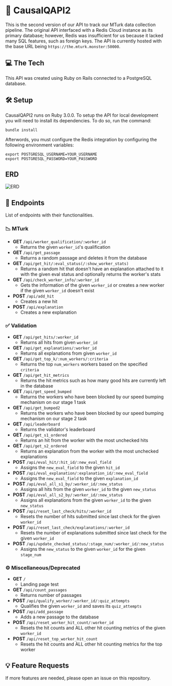 # 🐥 CausalQAPI2
This is the second version of our API to track our MTurk data collection pipeline. The original API interfaced with a Redis Cloud instance as its primary database; however, Redis was insufficient for us because it lacked many SQL features, such as foreign keys. The API is currently hosted with the base URL being `https://the.mturk.monster:50000`. 

## 💻 The Tech
This API was created using Ruby on Rails connected to a PostgreSQL database. 

## 🛠 Setup
CausalQAPI2 runs on Ruby 3.0.0. To setup the API for local development you will need to install its dependencies. To do so, run the command:
```
bundle install
```

Afterwords, you must configure the Redis integration by configuring the following environment variables:
```
export POSTGRESQL_USERNAME=YOUR_USERNAME
export POSTGRESQL_PASSWORD=YOUR_PASSWORD
```

## ERD
![ERD](https://i.imgur.com/YxPcsRO.png)

## 📍 Endpoints
List of endpoints with their functionalities. 

### 📉 MTurk
- **GET** `/api/worker_qualification/:worker_id`
  - Returns the given `worker_id`'s qualification
- **GET** `/api/get_passage`
  - Returns a random passage and deletes it from the database
- **GET** `/api/get_hit/:eval_status(/:show_worker_stats)`
  - Returns a random hit that doesn't have an explanation attached to it with the given eval status and optionally returns the worker's stats
- **GET** `/api/check_worker_info/:worker_id`
  - Gets the information of the given `worker_id` or creates a new worker if the given `worker_id` doesn't exist
- **POST** `/api/add_hit`
  - Creates a new hit
- **POST** `/api/explanation`
  - Creates a new explanation

### ✅ Validation
- **GET** `/api/get_hits/:worker_id`
  - Returns all hits from given `worker_id`
- **GET** `/api/get_explanations/:worker_id`
  - Returns all explanations from given `worker_id`
- **GET** `/api/get_top_k/:num_workers/:criteria`
  - Returns the top `num_workers` workers based on the specified `criteria`
- **GET** `/api/get_hit_metrics`
  - Returns the hit metrics such as how many good hits are currently left in the database
- **GET** `/api/get_speed_bumped`
  - Returns the workers who have been blocked by our speed bumping mechanism on our stage 1 task
- **GET** `/api/get_bumped2`
  - Returns the workers who have been blocked by our speed bumping mechanism on our stage 2 task
- **GET** `/api/leaderboard`
  - Returns the validator's leaderboard
- **GET** `/api/get_s1_ordered`
  - Returns an hit from the worker with the most unchecked hits
- **GET** `/api/get_s2_ordered`
  - Returns an explanation from the worker with the most unchecked explanations
- **POST** `/api/eval_hit/:hit_id/:new_eval_field`
  - Assigns the `new_eval_field` to the given `hit_id`
- **POST** `/api/eval_explanation/:explanation_id/:new_eval_field`
  - Assigns the `new_eval_field` to the given `explanation_id`
- **POST** `/api/eval_all_s1_by/:worker_id/:new_status`
  - Assigns all hits from the given `worker_id` to the given `new_status`
- **POST** `/api/eval_all_s2_by/:worker_id/:new_status`
  - Assigns all explanations from the given `worker_id` to the given `new_status`
- **POST** `/api/reset_last_check/hits/:worker_id`
  - Resets the number of hits submitted since last check for the given `worker_id`
- **POST** `/api/reset_last_check/explanations/:worker_id`
  - Resets the number of explanations submitted since last check for the given `worker_id`
- **POST** `/api/update_checked_status/:stage_num/:worker_id/:new_status`
  - Assigns the `new_status` to the given `worker_id` for the given `stage_num`

### ⚙️ Miscellaneous/Deprecated
- **GET** `/`
  - Landing page test
- **GET** `/api/count_passages`
  - Returns number of passages
- **POST** `/api/qualify_worker/:worker_id/:quiz_attempts`
  - Qualifies the given `worker_id` and saves its `quiz_attempts`
- **POST** `/api/add_passage`
  - Adds a new passage to the database
- **POST** `/api/reset_worker_hit_count/:worker_id`
  - Resets the hit counts and ALL other hit counting metrics of the given `worker_id`
- **POST** `/api/reset_top_worker_hit_count`
  - Resets the hit counts and ALL other hit counting metrics for the top worker

## 💡 Feature Requests
If more features are needed, please open an issue on this repository. 

